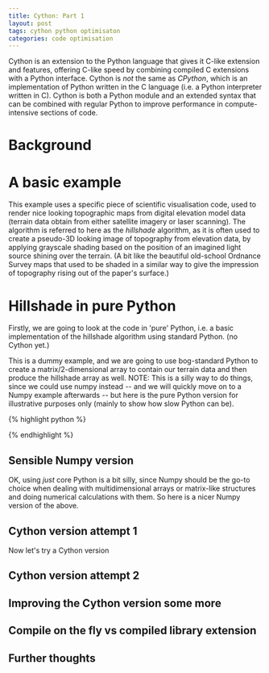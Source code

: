 ```yaml
---
title: Cython: Part 1
layout: post
tags: cython python optimisaton
categories: code optimisation
---
```


Cython is an extension to the Python language that gives it C-like extension and features, offering C-like speed by combining compiled C extensions with a Python interface. Cython is _not_ the same as _CPython_, which is an implementation of Python written in the C language (i.e. a Python interpreter written in C). Cython is both a Python module and an extended syntax that can be combined with regular Python to improve performance in compute-intensive sections of code. 

# Background

# A basic example

This example uses a specific piece of scientific visualisation code, used to render nice looking topographic maps from digital elevation model  data (terrain data obtain from either satellite imagery or laser scanning). The algorithm is referred to here as the _hillshade_ algorithm, as it is often used to create a pseudo-3D looking image of topography from elevation data, by applying grayscale shading based on the position of an imagined light source shining over the terrain. (A bit like the beautiful old-school Ordnance Survey maps that used to be shaded in a similar way to give the impression of topography rising out of the paper's surface.)

# Hillshade in pure Python

Firstly, we are going to look at the code in 'pure' Python, i.e. a basic implementation of the hillshade algorithm using standard Python. (no Cython yet.)

This is a dummy example, and we are going to use bog-standard Python to create a matrix/2-dimensional array to contain our terrain data and then produce the hillshade array as well. NOTE: This is a silly way to do things, since we could use numpy instead -- and we will quickly move on to a Numpy example afterwards -- but here is the pure Python version for illustrative purposes only (mainly to show how slow Python can be).

{% highlight python %}

{% endhighlight %}

## Sensible Numpy version

OK, using _just_ core Python is a bit silly, since Numpy should be the go-to choice when dealing with multidimensional arrays or matrix-like structures and doing numerical calculations with them. So here is a nicer Numpy version of the above.

## Cython version attempt 1

Now let's try a Cython version

## Cython version attempt 2

## Improving the Cython version some more

## Compile on the fly vs compiled library extension

## Further thoughts



